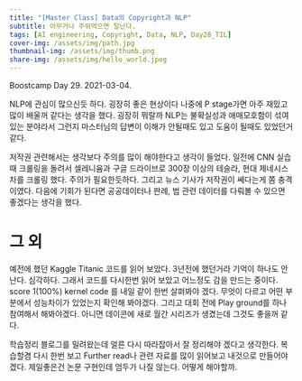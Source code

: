 ```yaml
---
title: "[Master Class] Data의 Copyright과 NLP"
subtitle: 아무거나 주워먹으면 탈난다.
tags: [AI engineering, Copyright, Data, NLP, Day28_TIL]
cover-img: /assets/img/path.jpg
thumbnail-img: /assets/img/thumb.png
share-img: /assets/img/hello_world.jpeg
---
```


Boostcamp Day 29. 2021-03-04.

NLP에 관심이 많으신듯 하다. 굉장히 좋은 현상이다 나중에 P stage가면 아주 재밌고 많이 배울꺼 같다는 생각을 했다.
굉장히 뭐랄까 NLP는 불확실성과 애매모호함이 섞여있는 분야라서 그런지 마스터님의 답변이 이해가 안될때도 있고 도움이 될때도 있었던거 같다.  

저작권 관련해서는 생각보다 주의를 많이 해야한다고 생각이 들었다. 일전에 CNN 실습때 크롤링을 돌려서 셀레니윰과 구글 드라이브로 300장 이상의 테슬라, 현대 제네시스 차를 크롤링 했다. 주의가 필요한듯하다. 그리고 뉴스 기사가 저작권이 쎄다는게 쫌 충격이였다. 다음에 기회가 된다면 공공데이터나 판례, 법 관련 데이터를 다뤄볼 수 있으면 좋겠다는 생각을 했다.

# 그 외  

예전에 했던 Kaggle Titanic 코드를 읽어 보았다. 3년전에 했던거라 기억이 하나도 안난다. 심각하다.
그래서 코드를 다시한번 읽어 보았고 어느정도 감을 만드는 중이다.
score 1(100%) kernel code 를 내일 같이 한번 살펴봐야 겠다. 무엇이 다르고 어떤 부분에서 성능차이가 있었는지 확인해 봐야겠다.
그리고 대회 전에 Play ground를 하나 참여해서 해봐야겠다. 아니면 데이콘에 새로 월간 시리즈가 생겼는데 그것도 좋을꺼 같다.  

학습정리 블로그를 밀려왔는데 얼른 다시 따라잡아서 잘 정리해야 겠다고 생각한다. 복습할겸 다시 한번 보고 Further read나 관련 자료를 많이 읽어보고 내것으로 만들어야 겠다. 제일좋은건 논문 구현인데 엄두가 나질 않는다. 어떻게 해야할까.